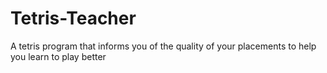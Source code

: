 # Tetris-Teacher
A tetris program that informs you of the quality of your placements to help you learn to play better
